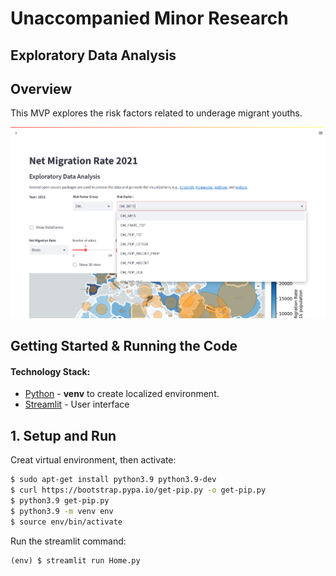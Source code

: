 # Unaccompanied Minor Research

## Exploratory Data Analysis

## Overview 

This MVP explores the risk factors related to underage migrant youths.

![GIS EDA](src/images/umr_streamlit_eda1.png "screenshot")


## Getting Started & Running the Code

#### Technology Stack:

- [Python](https://www.python.org/) - **venv** to create localized environment.
- [Streamlit](https://streamlit.io/) - User interface


## 1. Setup and Run

Creat virtual environment, then activate:
```bash
$ sudo apt-get install python3.9 python3.9-dev
$ curl https://bootstrap.pypa.io/get-pip.py -o get-pip.py
$ python3.9 get-pip.py
$ python3.9 -m venv env
$ source env/bin/activate

```
Run the streamlit command:
```
(env) $ streamlit run Home.py
```
